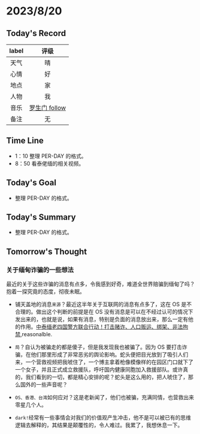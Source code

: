 # 2023/8/20  
## Today's Record
|label|评级|
|:-:|:-:|
|天气|晴|
|心情|好|
|地点|家|
|人物|我|
|音乐|[罗生门 follow](https://music.163.com/song?id=1456890009&userid=568230449)|
|备注|无|

## Time Line
+ 1：10 整理 PER-DAY 的格式。
+ 8：50 看泰佬缅的相关视频。
  
## Today's Goal
+ 整理 PER-DAY 的格式。
  
## Today's Summary
+ 整理 PER-DAY 的格式。

## Tomorrow's Thought
### 关于缅甸诈骗的一些想法
最近的关于这些诈骗的消息有点多，令我感到好奇，难道全世界赔骗到缅甸了吗？ 抱着一探究竟的态度，彻夜未眠。

+ 铺天盖地的消息`来源`？最近这半年关于互联网的消息有点多了，这在 OS 是不合理的。做出这个判断的前提是在 OS 没有消息是可以在不经过认可的情况下发出来的，也就是说，如果有消息，特别是负面的消息放出来，那么一定有他的作用。[中泰缅老四国警方联合行动！打击赌诈、人口贩运、绑架、非法拘禁](https://baijiahao.baidu.com/s?id=1774572836148245924&wfr=spider&for=pc),reasonalble.
  
  
+ `局`？自认为被骗走的都是傻子，但是我发现我也被骗了。因为 OS 要打击诈骗，在他们那里形成了非常恶劣的舆论影响。蛇头便把目光放到了吸引人们来，一个营救视频把我唬住了，一个博主拿着枪像模像样的在园区门口就下了一个女子，并且正式成立救援队，呼吁国内健康同胞加入救援部队。或许真的，我们看到的一切，都是精心安排的呢？蛇头是这么用的，把人唬住了，那么国外的一些声音呢？
+ `OS、香港、台湾`如何应对？这是老新闻了，他们也被骗，充满同情，也营救出来零星几个人。
+ `dark!`经常有一些事情会对我们的价值观产生冲击，他不是可以被已有的思维逻辑去解释的，其结果是颠覆性的，令人难过。我累了，我想休息一下。